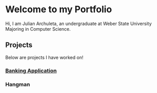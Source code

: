 # Welcome to my Portfolio
Hi, I am Julian Archuleta, an undergraduate at Weber State University Majoring in Computer Science.
## Projects
Below are projects I have worked on!
### [Banking Application]()
### Hangman

